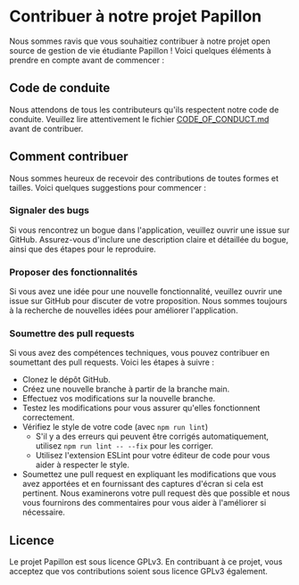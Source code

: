 # Contribuer à notre projet Papillon

Nous sommes ravis que vous souhaitiez contribuer à notre projet open source de gestion de vie étudiante Papillon ! Voici quelques éléments à prendre en compte avant de commencer :

## Code de conduite

Nous attendons de tous les contributeurs qu'ils respectent notre code de conduite. Veuillez lire attentivement le fichier [CODE_OF_CONDUCT.md](https://github.com/PapillonApp/Papillon/blob/development/CODE_OF_CONDUCT.md) avant de contribuer.

## Comment contribuer

Nous sommes heureux de recevoir des contributions de toutes formes et tailles. Voici quelques suggestions pour commencer :

### Signaler des bugs

Si vous rencontrez un bogue dans l'application, veuillez ouvrir une issue sur GitHub. Assurez-vous d'inclure une description claire et détaillée du bogue, ainsi que des étapes pour le reproduire.

### Proposer des fonctionnalités

Si vous avez une idée pour une nouvelle fonctionnalité, veuillez ouvrir une issue sur GitHub pour discuter de votre proposition. Nous sommes toujours à la recherche de nouvelles idées pour améliorer l'application.

### Soumettre des pull requests

Si vous avez des compétences techniques, vous pouvez contribuer en soumettant des pull requests. Voici les étapes à suivre :

- Clonez le dépôt GitHub.
- Créez une nouvelle branche à partir de la branche main.
- Effectuez vos modifications sur la nouvelle branche.
- Testez les modifications pour vous assurer qu'elles fonctionnent correctement.
- Vérifiez le style de votre code (avec `npm run lint`)
  - S'il y a des erreurs qui peuvent être corrigés automatiquement, utilisez `npm run lint -- --fix` pour les corriger.
  - Utilisez l'extension ESLint pour votre éditeur de code pour vous aider à respecter le style.
- Soumettez une pull request en expliquant les modifications que vous avez apportées et en fournissant des captures d'écran si cela est pertinent.
  Nous examinerons votre pull request dès que possible et nous vous fournirons des commentaires pour vous aider à l'améliorer si nécessaire.

## Licence

Le projet Papillon est sous licence GPLv3. En contribuant à ce projet, vous acceptez que vos contributions soient sous licence GPLv3 également.
